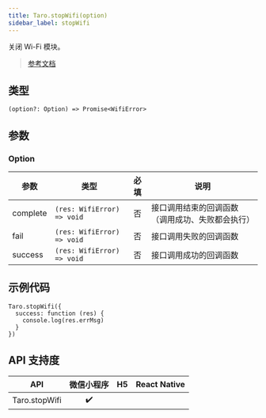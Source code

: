 ```yaml
---
title: Taro.stopWifi(option)
sidebar_label: stopWifi
---
```


关闭 Wi-Fi 模块。

> [参考文档](https://developers.weixin.qq.com/miniprogram/dev/api/device/wifi/wx.stopWifi.html)

## 类型

```tsx
(option?: Option) => Promise<WifiError>
```

## 参数

### Option

| 参数 | 类型 | 必填 | 说明 |
| --- | --- | :---: | --- |
| complete | `(res: WifiError) => void` | 否 | 接口调用结束的回调函数（调用成功、失败都会执行） |
| fail | `(res: WifiError) => void` | 否 | 接口调用失败的回调函数 |
| success | `(res: WifiError) => void` | 否 | 接口调用成功的回调函数 |

## 示例代码

```tsx
Taro.stopWifi({
  success: function (res) {
    console.log(res.errMsg)
  }
})
```

## API 支持度

| API | 微信小程序 | H5 | React Native |
| :---: | :---: | :---: | :---: |
| Taro.stopWifi | ✔️ |  |  |
